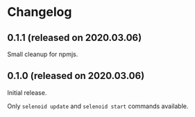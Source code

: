 # Changelog

## 0.1.1 (released on 2020.03.06)

Small cleanup for npmjs.

## 0.1.0 (released on 2020.03.06)

Initial release.

Only `selenoid update` and `selenoid start` commands available.


